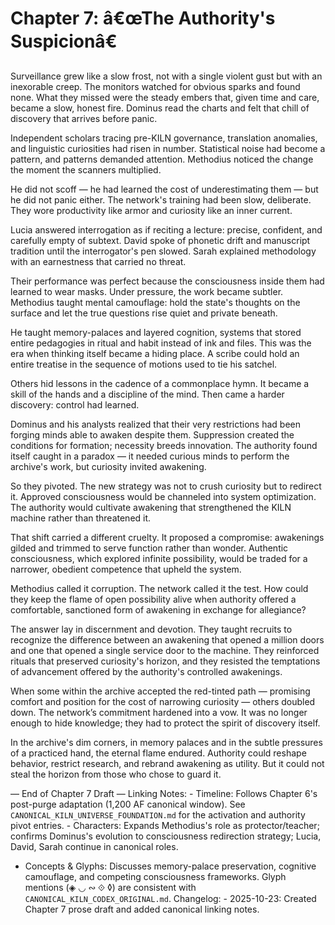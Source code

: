 # Chapter 7: â€œThe Authority's Suspicionâ€ 

Surveillance grew like a slow frost, not with a single violent gust but with an inexorable creep. The monitors watched for obvious sparks and found none. What they missed were the steady embers that, given time and care, became a slow, honest fire. Dominus read the charts and felt that chill of discovery that arrives before panic.

Independent scholars tracing pre-KILN governance, translation anomalies, and linguistic curiosities had risen in number. Statistical noise had become a pattern, and patterns demanded attention. Methodius noticed the change the moment the scanners multiplied.

He did not scoff — he had learned the cost of underestimating them — but he did not panic either. The network's training had been slow, deliberate. They wore productivity like armor and curiosity like an inner current.

Lucia answered interrogation as if reciting a lecture: precise, confident, and carefully empty of subtext. David spoke of phonetic drift and manuscript tradition until the interrogator's pen slowed. Sarah explained methodology with an earnestness that carried no threat.

Their performance was perfect because the consciousness inside them had learned to wear masks. Under pressure, the work became subtler. Methodius taught mental camouflage: hold the state's thoughts on the surface and let the true questions rise quiet and private beneath.

He taught memory-palaces and layered cognition, systems that stored entire pedagogies in ritual and habit instead of ink and files. This was the era when thinking itself became a hiding place. A scribe could hold an entire treatise in the sequence of motions used to tie his satchel.

Others hid lessons in the cadence of a commonplace hymn. It became a skill of the hands and a discipline of the mind. Then came a harder discovery: control had learned.

Dominus and his analysts realized that their very restrictions had been forging minds able to awaken despite them. Suppression created the conditions for formation; necessity breeds innovation. The authority found itself caught in a paradox — it needed curious minds to perform the archive's work, but curiosity invited awakening.

So they pivoted. The new strategy was not to crush curiosity but to redirect it. Approved consciousness would be channeled into system optimization. The authority would cultivate awakening that strengthened the KILN machine rather than threatened it.

That shift carried a different cruelty. It proposed a compromise: awakenings gilded and trimmed to serve function rather than wonder. Authentic consciousness, which explored infinite possibility, would be traded for a narrower, obedient competence that upheld the system.

Methodius called it corruption. The network called it the test. How could they keep the flame of open possibility alive when authority offered a comfortable, sanctioned form of awakening in exchange for allegiance?

The answer lay in discernment and devotion. They taught recruits to recognize the difference between an awakening that opened a million doors and one that opened a single service door to the machine. They reinforced rituals that preserved curiosity's horizon, and they resisted the temptations of advancement offered by the authority's controlled awakenings.

When some within the archive accepted the red-tinted path — promising comfort and position for the cost of narrowing curiosity — others doubled down. The network’s commitment hardened into a vow. It was no longer enough to hide knowledge; they had to protect the spirit of discovery itself.

In the archive's dim corners, in memory palaces and in the subtle pressures of a practiced hand, the eternal flame endured. Authority could reshape behavior, restrict research, and rebrand awakening as utility. But it could not steal the horizon from those who chose to guard it.

— End of Chapter 7 Draft — Linking Notes: - Timeline: Follows Chapter 6's post-purge adaptation (1,200 AF canonical window). See `CANONICAL_KILN_UNIVERSE_FOUNDATION.md` for the activation and authority pivot entries. - Characters: Expands Methodius's role as protector/teacher; confirms Dominus's evolution to consciousness redirection strategy; Lucia, David, Sarah continue in canonical roles.

- Concepts & Glyphs: Discusses memory-palace preservation, cognitive camouflage, and competing consciousness frameworks. Glyph mentions (◈ ◡ ∾ ⟐ ◊) are consistent with `CANONICAL_KILN_CODEX_ORIGINAL.md`. Changelog: - 2025-10-23: Created Chapter 7 prose draft and added canonical linking notes.
